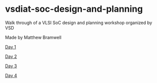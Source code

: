 # vsdiat-soc-design-and-planning
Walk through of a VLSI SoC design and planning workshop organized by VSD

Made by Matthew Bramwell

[Day 1](./day1.md)

[Day 2](./day2.md)

[Day 3](./day3.md)

[Day 4](./day4.md)